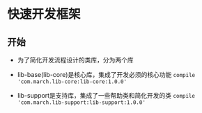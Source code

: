 # 快速开发框架

## 开始
- 为了简化开发流程设计的类库，分为两个库

- lib-base(lib-core)是核心库，集成了开发必须的核心功能
`compile 'com.march.lib-core:lib-core:1.0.0'`


- lib-support是支持库，集成了一些帮助类和简化开发的类
`compile 'com.march.lib-support:lib-support:1.0.0'`




